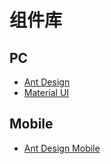 # 组件库

## PC

- [Ant Design](https://ant.design/)
- [Material UI](https://mui.com/)

## Mobile

- [Ant Design Mobile](https://mobile.ant.design/)
